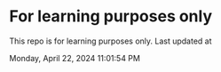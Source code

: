 # For learning purposes only
This repo is for learning purposes only.
Last updated at

Monday, April 22, 2024 11:01:54 PM

